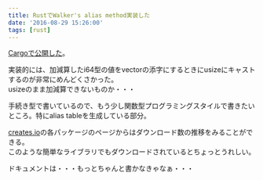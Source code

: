 ```yaml
---
title: RustでWalker's alias method実装した
date: '2016-08-29 15:26:00'
tags: [rust]
---
```


[Cargoで公開した](https://crates.io/crates/aliasmethod)。

実装的には、加減算したi64型の値をvectorの添字にするときにusizeにキャストするのが非常にめんどくさかった。   
usizeのまま加減算できないものか・・・

手続き型で書いているので、もう少し関数型プログラミングスタイルで書きたいところ。特にalias tableを生成している部分。


[creates.io](https://creates.io)の各パッケージのページからはダウンロード数の推移をみることができる。   
このような簡単なライブラリでもダウンロードされているとちょっとうれしい。

ドキュメントは・・・もっとちゃんと書かなきゃなぁ・・・


